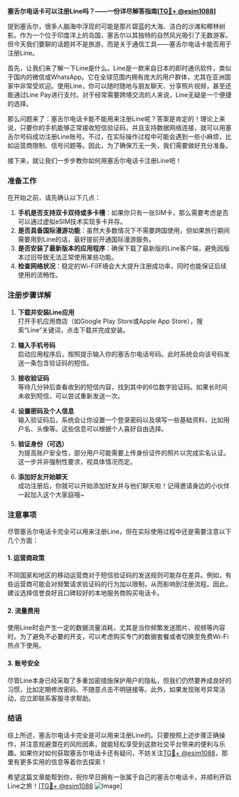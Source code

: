 **塞舌尔电话卡可以注册Line吗？——一份详尽解答指南[[TG💪+ @esim1088](https://t.me/s/esim1088)]**

提到塞舌尔，很多人脑海中浮现的可能是那片碧蓝的大海、洁白的沙滩和椰林树影。作为一个位于印度洋上的岛国，塞舌尔以其独特的自然风光吸引了无数游客。但今天我们要聊的话题并不是旅游，而是关于通信工具——塞舌尔电话卡能否用于注册Line。

首先，让我们来了解一下Line是什么。Line是一款来自日本的即时通讯软件，类似于国内的微信或WhatsApp。它在全球范围内拥有庞大的用户群体，尤其在亚洲国家中非常受欢迎。使用Line，你可以随时随地与朋友聊天、分享照片视频，甚至还能通过Line Pay进行支付。对于经常需要跨境交流的人来说，Line无疑是一个便捷的选择。

那么问题来了：塞舌尔电话卡能不能用来注册Line呢？答案是肯定的！理论上来说，只要你的手机能够正常接收短信验证码，并且支持数据网络连接，就可以用塞舌尔号码成功注册Line账号。不过，在实际操作过程中可能会遇到一些小麻烦，比如运营商限制、信号问题等。因此，为了确保万无一失，我们需要做好充分准备。

接下来，就让我们一步步教你如何用塞舌尔电话卡注册Line吧！

### 准备工作

在开始之前，请先确认以下几点：
1. **手机是否支持双卡双待或多卡槽**：如果你只有一张SIM卡，那么需要考虑是否可以通过虚拟eSIM技术实现多卡并存。
2. **是否具备国际漫游功能**：虽然大多数情况下不需要跨国使用，但如果旅行期间需要用到Line的话，最好提前开通国际漫游服务。
3. **是否安装了最新版本的应用程序**：确保下载了最新版的Line客户端，避免因版本过旧导致无法正常使用某些功能。
4. **检查网络状况**：稳定的Wi-Fi环境会大大提升注册成功率，同时也能保证后续使用的流畅性。

### 注册步骤详解

1. **下载并安装Line应用**  
   打开手机应用商店（如Google Play Store或Apple App Store），搜索“Line”关键词，点击下载并完成安装。

2. **输入手机号码**  
   启动应用程序后，按照提示输入你的塞舌尔电话号码。此时系统会向该号码发送一条包含验证码的短信。

3. **接收验证码**  
   等待几分钟后查看收到的短信内容，找到其中的6位数字验证码。如果长时间未收到短信，可以尝试重新发送一次。

4. **设置密码及个人信息**  
   输入验证码后，系统会让你设置一个登录密码以及填写一些基础资料，比如用户名、头像等。这些信息可以根据个人喜好自由选择。

5. **验证身份（可选）**  
   为提高账户安全性，部分用户可能需要上传身份证件的照片以完成实名认证。这一步并非强制性要求，视具体情况而定。

6. **添加好友开始聊天**  
   成功注册后，你就可以开始添加好友并与他们聊天啦！记得邀请身边的小伙伴一起加入这个大家庭哦~

### 注意事项

尽管塞舌尔电话卡完全可以用来注册Line，但在实际使用过程中还是需要注意以下几个方面：

#### 1. **运营商政策**
   不同国家和地区的移动运营商对于短信验证码的发送规则可能存在差异。例如，有些运营商可能会对频繁请求验证码的行为加以限制，从而影响到注册流程。因此，建议选择信誉良好且口碑较好的本地服务商购买电话卡。

#### 2. **流量费用**
   使用Line时会产生一定的数据流量消耗，尤其是当你频繁发送图片、视频等内容时。为了避免不必要的开支，可以考虑购买专门的数据套餐或者切换至免费Wi-Fi热点下使用。

#### 3. **账号安全**
   尽管Line本身已经采取了多重加密措施保护用户的隐私，但我们仍然要养成良好的习惯，比如定期修改密码、不随意点击不明链接等。此外，如果发现账号异常活动，应立即联系客服寻求帮助。

### 结语

综上所述，塞舌尔电话卡完全是可以用来注册Line的。只要按照上述步骤正确操作，并注意规避潜在的风险因素，就能轻松享受到这款社交平台带来的便利与乐趣。如果你对如何获取塞舌尔电话卡还有疑问，不妨关注[TG💪+ @esim1088](https://t.me/s/esim1088)，那里有更多实用的信息等着你去探索！

希望这篇文章能帮到你，祝你早日拥有一张属于自己的塞舌尔电话卡，并顺利开启Line之旅！[[TG💪+ @esim1088](https://t.me/s/esim1088) ![Image](https://i.postimg.cc/4NQfJmqS/Snipaste-2025-05-13-00-14-12.png)]